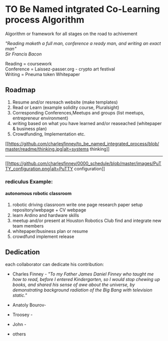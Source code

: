 # TO Be Named intgrated Co-Learning process Algorithm
Algorithm or framework for all stages on the road to achivement 
  
_"Reading maketh a full man, conference a ready man, and writing an exact man"_  
_Sir Francis Bacon_  
  
  Reading = coursework  
  Conference = Laissez-passer.org - crypto art festival  
  Writing = Pneuma token Whitepaper 
  
  ## Roadmap
  1. Resume and/or resreach website (make templates)
  1. Read or Learn (example solidity course, Pluralsight)
  1. Corresponding Conferences,Meetups and groups (list meetups, entrepreneur environment)
  1. writing based on what you have learned and/or reaseached (whitepaper & business plan)
  1. Crowdfunding, Implementation etc. 
    
[[https://github.com/charlesfinney/to_be_named_integrated_process/blob/master/readme/thinking.jpg|alt=systems thinking]]  
***
[[https://github.com/charlesfinney/0000_schedule/blob/master/images/PuTTY_configuration.png|alt=PuTTY configuration]]
   ### rediculus Example:
   #### autonomous robotic classroom 
1. robotic driving classroom write one page research paper setup repository/webpage + CV webpage 
1. learn Ardino and hardware skills 
1. meetup and/or present at Houston Robotics Club find and integrate new team members
1. whitepaper/business plan or resume
1. crowdfund implement release 
  

## Dedication
  each collaborator can dedicate his contribution:  
  
 * Charles Finney - _"To my Father James Daniel Finney who taught me how to read, before I entered Kindergarten, so I would stop chewing up books, and shared his sense of awe about the universe, by demonstrating background radiation of the Big Bang with television static."_
    
* Anatoly Bourov- 
      
* Troosey -  
    
 * John - 
     
 * others
